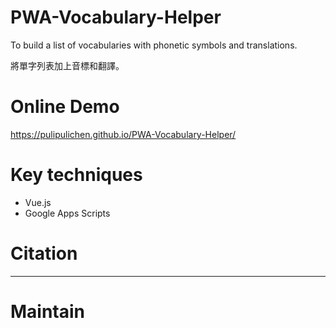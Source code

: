 # PWA-Vocabulary-Helper

To build a list of vocabularies with phonetic symbols and translations.

將單字列表加上音標和翻譯。

# Online Demo

https://pulipulichen.github.io/PWA-Vocabulary-Helper/

# Key techniques

- Vue.js
- Google Apps Scripts

# Citation

---- 

# Maintain